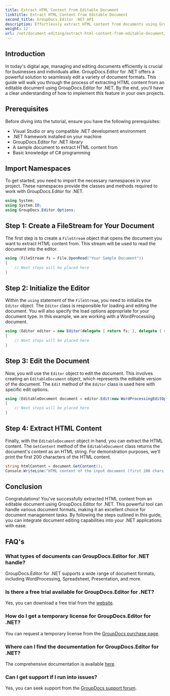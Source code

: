 ```yaml
---
title: Extract HTML Content from Editable Document
linktitle: Extract HTML Content from Editable Document
second_title: GroupDocs.Editor .NET API
description: Effortlessly extract HTML content from documents using GroupDocs.Editor for .NET. Follow our detailed guide for seamless integration and document management.
weight: 12
url: /net/document-editing/extract-html-content-from-editable-document/
---
```

## Introduction
In today's digital age, managing and editing documents efficiently is crucial for businesses and individuals alike. GroupDocs.Editor for .NET offers a powerful solution to seamlessly edit a variety of document formats. This guide will walk you through the process of extracting HTML content from an editable document using GroupDocs.Editor for .NET. By the end, you'll have a clear understanding of how to implement this feature in your own projects.
## Prerequisites
Before diving into the tutorial, ensure you have the following prerequisites:
- Visual Studio or any compatible .NET development environment
- .NET framework installed on your machine
- GroupDocs.Editor for .NET library
- A sample document to extract HTML content from
- Basic knowledge of C# programming
## Import Namespaces
To get started, you need to import the necessary namespaces in your project. These namespaces provide the classes and methods required to work with GroupDocs.Editor for .NET.
```csharp
using System;
using System.IO;
using GroupDocs.Editor.Options;
```
## Step 1: Create a FileStream for Your Document
The first step is to create a `FileStream` object that opens the document you want to extract HTML content from. This stream will be used to read the document into the editor.
```csharp
using (FileStream fs = File.OpenRead("Your Sample Document"))
{
    // Next steps will be placed here
}
```
## Step 2: Initialize the Editor
Within the `using` statement of the `FileStream`, you need to initialize the `Editor` object. The `Editor` class is responsible for loading and editing the document. You will also specify the load options appropriate for your document type. In this example, we are working with a WordProcessing document.
```csharp
using (Editor editor = new Editor(delegate { return fs; }, delegate { return new WordProcessingLoadOptions(); }))
{
    // Next steps will be placed here
}
```
## Step 3: Edit the Document
Now, you will use the `Editor` object to edit the document. This involves creating an `EditableDocument` object, which represents the editable version of the document. The `Edit` method of the `Editor` class is used here with specific edit options.
```csharp
using (EditableDocument document = editor.Edit(new WordProcessingEditOptions()))
{
    // Next steps will be placed here
}
```
## Step 4: Extract HTML Content
Finally, with the `EditableDocument` object in hand, you can extract the HTML content. The `GetContent` method of the `EditableDocument` class returns the document's content as an HTML string. For demonstration purposes, we'll print the first 200 characters of the HTML content.
```csharp
string htmlContent = document.GetContent();
Console.WriteLine("HTML content of the input document (first 200 chars): {0}", htmlContent.Substring(0, 200));
```

## Conclusion
Congratulations! You've successfully extracted HTML content from an editable document using GroupDocs.Editor for .NET. This powerful tool can handle various document formats, making it an excellent choice for document management tasks. By following the steps outlined in this guide, you can integrate document editing capabilities into your .NET applications with ease.
## FAQ's
### What types of documents can GroupDocs.Editor for .NET handle?
GroupDocs.Editor for .NET supports a wide range of document formats, including WordProcessing, Spreadsheet, Presentation, and more.
### Is there a free trial available for GroupDocs.Editor for .NET?
Yes, you can download a free trial from the [website](https://releases.groupdocs.com/).
### How do I get a temporary license for GroupDocs.Editor for .NET?
You can request a temporary license from the [GroupDocs purchase page](https://purchase.groupdocs.com/temporary-license/).
### Where can I find the documentation for GroupDocs.Editor for .NET?
The comprehensive documentation is available [here](https://tutorials.groupdocs.com/editor/net/).
### Can I get support if I run into issues?
Yes, you can seek support from the [GroupDocs support forum](https://forum.groupdocs.com/c/editor/20).

